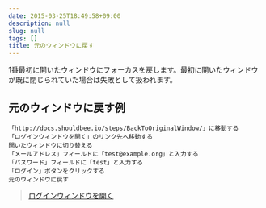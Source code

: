 ```yaml
---
date: 2015-03-25T18:49:58+09:00
description: null
slug: null
tags: []
title: 元のウィンドウに戻す
---
```


1番最初に開いたウィンドウにフォーカスを戻します。最初に開いたウィンドウが既に閉じられていた場合は失敗として扱われます。

## 元のウィンドウに戻す例

```
「http://docs.shouldbee.io/steps/BackToOriginalWindow/」に移動する
「ログインウィンドウを開く」のリンク先へ移動する
開いたウィンドウに切り替える
「メールアドレス」フィールドに「test@example.org」と入力する
「パスワード」フィールドに「test」と入力する
「ログイン」ボタンをクリックする
元のウィンドウに戻す
```

<blockquote>
<a href="javascript:void(0);" onclick="window.open('/steps/SwitchWindow/test.html', 'window title', 'width=400, height=300, menubar=no, toolbar=no, scrollbars=yes');">ログインウィンドウを開く</a>
</blockquote>
